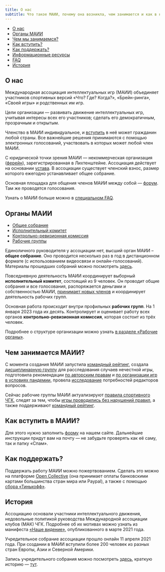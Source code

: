 ```yaml
---
title: О нас
subtitle: Что такое МАИИ, почему она возникла, чем занимается и как в неё вступить
--- 
```


- [О нас](#maii)
- [Органы МАИИ](#organs)
- [Чем мы занимаемся?](#work)
- [Как вступить?](#join)
- [Как поддержать?](#donate)
- [Информационные ресурсы](https://www.maii.li/docs/2022-02-03-putevoditel-po-informacionnym-resursam-maii/)
- [FAQ](https://www.maii.li/p/faq)
- [История](#history)

## О нас<a name="maii"></a>

Международная ассоциация интеллектуальных игр (МАИИ) объединяет участников спортивных версий «Что? Где? Когда?», «Брейн-ринга», «Своей игры» и родственных им игр. 

Цели организации — развивать движение интеллектуальных игр, учитывая интересы всех его участников; сделать его демократичным, прозрачным и открытым. 

Членство в МАИИ индивидуальное, и [вступить](#join) в неё может гражданин любой страны. Все важнейшие решения принимаются с помощью электронных голосований, участвовать в которых может любой член МАИИ. 

С юридической точки зрения МАИИ — некоммерческая организация ([ферейн](https://de.wikipedia.org/wiki/Verein#Liechtenstein)), зарегистрированная в Лихтенштейне. Ассоциация действует на основании [устава](https://www.maii.li/statute/ru). В ассоциации существует членский взнос, размер которого ежегодно устанавливает общее собрание. 

Основная площадка для общения членов МАИИ между собой — [форум](https://forum.znatoki.site/). Там же проводятся голосования.

Узнать о МАИИ больше можно в [специальном FAQ](https://www.maii.li/p/faq).

## Органы МАИИ<a name="organs"></a>

- [Общее собрание](#os)
- [Исполнительный комитет](#ispolkom)
- [Контрольно-ревизионная комиссия](#krk)
- [Рабочие группы](#workgroups)

<a name = "os"></a> Единоличного руководителя у ассоциации нет, высший орган МАИИ – **общее собрание**. Оно проводится несколько раз в год в дистанционном формате (с использованием видеосвязи и онлайн-голосований). Материалы прошедших собраний можно посмотреть [здесь](https://www.maii.li/p/os).

Повседневную деятельность МАИИ координирует выборный <a name="ispolkom"></a>**исполнительный комитет**, состоящий из 9 человек. Он проводит общие собрания и все голосования, распоряжается деньгами и собственностью МАИИ, [принимает новых членов](https://www.maii.li/#join) и координирует деятельность рабочих групп.

Основная работа происходит внутри профильных <a name="workgroups"></a>**рабочих групп**. На 1 января 2023 года их десять. Контролирует и оценивает работу всех органов <a name="krk"></a>**контрольно-ревизионная комиссия**, которая состоит из трёх человек.

Подробнее о структуре организации можно узнать [в разделе «Рабочие органы»](https://www.maii.li/p/who). 

## Чем занимается МАИИ?<a name="work"></a>

С момента создания МАИИ запустила [командный рейтинг](https://rating.maii.li/), создала [дисциплинарную группу](https://www.maii.li/p/who#dg) для расследования случаев нечестной игры, подготовила рекомендации [по авторским правам](https://www.maii.li/docs/2021-05-27-rekomendacii-organizatoram-turnirov/) и [по организации игр в условиях пандемии](https://www.maii.li/docs/2021-09-29-kak-snizit-risk-covid-19-na-intellektualnyh-igrah/), провела [исследование](https://www.maii.li/news/2021-11-24-chto-nuzhno-redaktoram-intellektualnyh-igr-itogi-oprosa-i-rekomendacii/) потребностей редакторов вопросов. 

Сейчас рабочие группы МАИИ актуализируют [правила спортивного ЧГК](https://www.maii.li/p/rules), следят за тем, чтобы [игры проводились без нарушений правил](https://www.maii.li/p/who#dg), а также поддерживают [командный рейтинг](https://rating.maii.li/).

## Как вступить в МАИИ?<a name="join"></a>

Для этого нужно заполнить [форму](https://www.maii.li/#join) на нашем сайте. Дальнейшие инструкции придут вам на почту — не забудьте проверять как её саму, так и папку «Спам». 

## Как поддержать? <a name="donate"></a>

Поддержать работу МАИИ можно пожертвованием. Сделать это можно на платформе [Open Collective](https://www.maii.li/p/payment-instruction#open-collective-how) (она принимает оплаты банковскими картами большинства стран мира или Paypal), а также с помощью [сбора «Тинькофф»](https://www.maii.li/p/payment-instruction#russian-card-how).

## История <a name="history"></a>

Ассоциацию основали участники интеллектуального движения, недовольные политикой руководства Международной ассоциации клубов (МАК) ЧГК. Подробнее об их мотивах можно узнать из манифеста [«Наше видение»](https://www.maii.li/vision), опубликованного в марте 2021 года.

Учредительное собрание ассоциации прошло онлайн 11 апреля 2021 года. При создании в МАИИ вступили более 200 человек из разных стран Европы, Азии и Северной Америки.

Запись учредительного собрания можно посмотреть [здесь](https://www.maii.li/assembly), краткую историю — [тут](https://www.maii.li/p/backstory).
